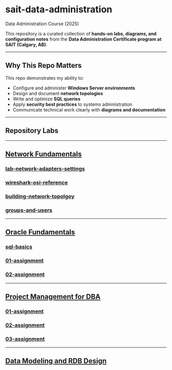 # sait-data-administration
Data Administration Course (2025)

This repository is a curated collection of **hands-on labs, diagrams, and configuration notes** from the 
**Data Administration Certificate program at SAIT (Calgary, AB)**.

---

## Why This Repo Matters
 
This repo demonstrates my ability to:

- Configure and administer **Windows Server environments**
- Design and document **network topologies**
- Write and optimize **SQL queries**
- Apply **security best practices** to systems administration
- Communicate technical work clearly with **diagrams and documentation**

---

## Repository Labs

---

## [Network Fundamentals](https://github.com/KyleSantin/sait-data-administration/tree/main/network-fundamentals-labs)

 ### [lab-network-adapters-settings](https://github.com/KyleSantin/sait-data-administration/blob/main/network-fundamentals/01-networking-essentials)
 ### [wireshark-osi-reference](https://github.com/KyleSantin/sait-data-administration/blob/main/network-fundamentals-labs/lab2-wireshark-osi-reference)
 ### [building-network-topolgoy](https://github.com/KyleSantin/sait-data-administration/blob/main/network-fundamentals-labs/lab3-building-network-topolgy)
 ### [groups-and-users](https://github.com/KyleSantin/sait-data-administration/blob/main/network-fundamentals-labs/lab4-groups-and-users)

---

## [Oracle Fundamentals](https://github.com/KyleSantin/sait-data-administration/tree/main/oracle-fundamentals)

 ### [sql-basics](https://github.com/KyleSantin/sait-data-administration/blob/main/oracle-fundamentals/sql-basics)
 ### [01-assignment](https://github.com/KyleSantin/sait-data-administration/tree/main/oracle-fundamentals/01-assignment)
 ### [02-assignment](https://github.com/KyleSantin/sait-data-administration/tree/main/oracle-fundamentals/02-assignment)

---

## [Project Management for DBA](https://github.com/KyleSantin/sait-data-administration/tree/main/project-management-dba)

 ### [01-assignment](https://github.com/KyleSantin/sait-data-administration/tree/main/project-management-dba/01-assigment)
 ### [02-assignment](https://github.com/KyleSantin/sait-data-administration/tree/main/project-management-dba/02-assignment)
 ### [03-assignment](https://github.com/KyleSantin/sait-data-administration/tree/main/project-management-dba/03-assignment)

 ---

 ## [Data Modeling and RDB Design](https://github.com/KyleSantin/sait-data-administration/tree/main/data_modeling_and_rbd_design)
